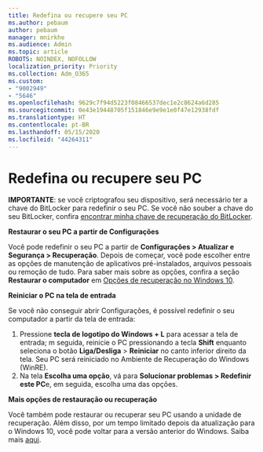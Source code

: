 ```yaml
---
title: Redefina ou recupere seu PC
ms.author: pebaum
author: pebaum
manager: mnirkhe
ms.audience: Admin
ms.topic: article
ROBOTS: NOINDEX, NOFOLLOW
localization_priority: Priority
ms.collection: Adm_O365
ms.custom:
- "9002949"
- "5646"
ms.openlocfilehash: 9629c7f94d5223f08466537dec1e2c8624a6d285
ms.sourcegitcommit: 0e43e19448705f151846e9e9e1e0f47e12938fdf
ms.translationtype: HT
ms.contentlocale: pt-BR
ms.lasthandoff: 05/15/2020
ms.locfileid: "44264311"
---
```

# <a name="reset-or-recover-your-pc"></a>Redefina ou recupere seu PC

**IMPORTANTE**: se você criptografou seu dispositivo, será necessário ter a chave do BitLocker para redefinir o seu PC. Se você não souber a chave do seu BitLocker, confira [encontrar minha chave de recuperação do BitLocker](https://support.microsoft.com/help/4026181/windows-10-find-my-bitlocker-recovery-key).

**Restaurar o seu PC a partir de Configurações**

Você pode redefinir o seu PC a partir de **Configurações > Atualizar e Segurança > Recuperação**. Depois de começar, você pode escolher entre as opções de manutenção de aplicativos pré-instalados, arquivos pessoais ou remoção de tudo. Para saber mais sobre as opções, confira a seção **Restaurar o computador** em [Opções de recuperação no Windows 10](https://support.microsoft.com/help/12415/windows-10-recovery-options).

**Reiniciar o PC na tela de entrada**

Se você não conseguir abrir Configurações, é possível redefinir o seu computador a partir da tela de entrada:

1. Pressione **tecla de logotipo do Windows + L** para acessar a tela de entrada; m seguida, reinicie o PC pressionando a tecla **Shift** enquanto seleciona o botão **Liga/Desliga** > **Reiniciar** no canto inferior direito da tela. Seu PC será reiniciado no Ambiente de Recuperação do Windows (WinRE).
2. Na tela **Escolha uma opção**, vá para **Solucionar problemas > Redefinir este PC**e, em seguida, escolha uma das opções.

**Mais opções de restauração ou recuperação**

Você também pode restaurar ou recuperar seu PC usando a unidade de recuperação. Além disso, por um tempo limitado depois da atualização para o Windows 10, você pode voltar para a versão anterior do Windows. Saiba mais [aqui](https://support.microsoft.com/help/12415/windows-10-recovery-options).
